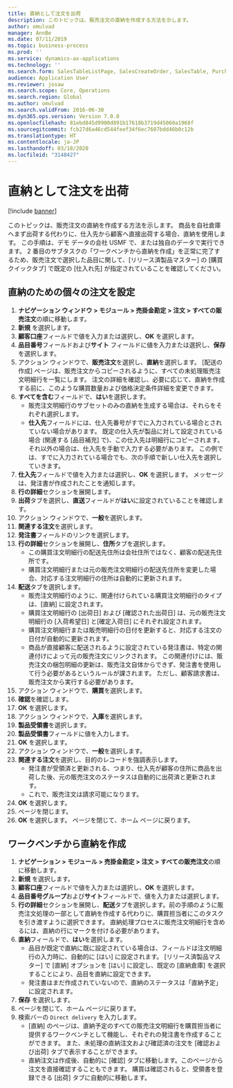```yaml
---
title: 直納として注文を出荷
description: このトピックは、販売注文の直納を作成する方法を示します。
author: omulvad
manager: AnnBe
ms.date: 07/11/2019
ms.topic: business-process
ms.prod: ''
ms.service: dynamics-ax-applications
ms.technology: ''
ms.search.form: SalesTableListPage, SalesCreateOrder, SalesTable, PurchCreateFromSalesOrder, VendAccountItemLookup, SalesTableReferences, PurchTable, PurchEditLines, PurchTableReferences, MCRDropShipWorkbench
audience: Application User
ms.reviewer: josaw
ms.search.scope: Core, Operations
ms.search.region: Global
ms.author: omulvad
ms.search.validFrom: 2016-06-30
ms.dyn365.ops.version: Version 7.0.0
ms.openlocfilehash: 81ebd845d9900d891b17618b3719d45060a1968f
ms.sourcegitcommit: fcb27d6a46cd544feef34f6ec7607bdd46b0c12b
ms.translationtype: HT
ms.contentlocale: ja-JP
ms.lasthandoff: 03/18/2020
ms.locfileid: "3148427"
---
```

# <a name="ship-orders-as-direct-deliveries"></a>直納として注文を出荷

[!include [banner](../../includes/banner.md)]

このトピックは、販売注文の直納を作成する方法を示します。 商品を自社倉庫へまず出荷する代わりに、仕入先から顧客へ直接出荷する場合、直納を使用します。 この手順は、デモ データの会社 USMF で、または独自のデータで実行できます。 2 番目のサブタスクの「ワークベンチから直納を作成」を正常に完了するため、販売注文で選択した品目に関して、[リリース済製品マスター] の [購買クイックタブ] で既定の [仕入れ先] が指定されていることを確認してください。

## <a name="set-an-individual-order-for-direct-delivery"></a>直納のための個々の注文を設定
1. **ナビゲーション ウィンドウ > モジュール > 売掛金勘定 > 注文 > すべての販売注文**の順に移動します。
2. **新規** を選択します。
3. **顧客口座**フィールドで値を入力または選択し、**OK** を選択します。
4. **品目番号**フィールドおよび**サイト** フィールドに値を入力または選択し、**保存**を選択します。
5. アクション ウィンドウで、**販売注文**を選択し、**直納**を選択します。 [配送の作成] ページは、販売注文からコピーされるように、すべての未処理販売注文明細行を一覧にします。 注文の詳細を確認し、必要に応じて、直納を作成する前に、このような購買数量および価格決定条件詳細を変更できます。  
6. **すべてを含む**フィールドで、**はい**を選択します。
    - 販売注文明細行のサブセットのみの直納を生成する場合は、それらをそれぞれ選択します。  
    - **仕入先**フィールドには、仕入先番号がすでに入力されている場合とされていない場合があります。 既定の仕入先が製品に対して設定されている場合 (関連する [品目補充] で)、この仕入先は明細行にコピーされます。 それ以外の場合は、仕入先を手動で入力する必要があります。 この例では、すでに入力されている場合でも、次の手順で新しい仕入先を選択していきます。   
7. **仕入先**フィールドで値を入力または選択し、**OK** を選択します。 メッセージは、発注書が作成されたことを通知します。   
8. **行の詳細**セクションを展開します。
9. **出荷**タブを選択し、**直送**フィールドが**はい**に設定されていることを確認します。
10. アクション ウィンドウで、**一般**を選択します。
11. **関連する注文**を選択します。
12. **発注書**フィールドのリンクを選択します。
13. **行の詳細**セクションを展開し、**住所**タブを選択します。
    - この購買注文明細行の配送先住所は会社住所ではなく、顧客の配送先住所です。  
    - 購買注文明細行または元の販売注文明細行の配送先住所を変更した場合、対応する注文明細行の住所は自動的に更新されます。  
14. **配送**タブを選択します。
    - 販売注文明細行のように、関連付けられている購買注文明細行のタイプは、[直納] に設定されます。  
    - 購買注文明細行の [出荷日] および [確認された出荷日] は、元の販売注文明細行の [入荷希望日] と[確定入荷日] にそれぞれ設定されます。   
    - 購買注文明細行または販売明細行の日付を更新すると、対応する注文の日付が自動的に更新されます。     
    - 商品が直接顧客に配送されるように設定されている発注書は、特定の関連付けによって元の販売注文にリンクされます。 この関連付けには、販売注文の梱包明細の更新は、販売注文自体からできず、発注書を使用して行う必要があるというルールが課されます。 ただし、顧客請求書は、販売注文から実行する必要があります。  
15. アクション ウィンドウで、**購買**を選択します。
16. **確認**を確認します。
17. **OK** を選択します。
18. アクション ウィンドウで、**入庫**を選択します。
19. **製品受領書**を選択します。
20. **製品受領書**フィールドに値を入力します。
21. **OK** を選択します。
22. アクション ウィンドウで、**一般**を選択します。
23. **関連する注文**を選択し、目的のレコードを強調表示します。
    - 発注書が受領済と更新される、つまり、仕入先が顧客の住所に商品を出荷した後、元の販売注文のステータスは自動的に出荷済と更新されます。  
    - これで、販売注文は請求可能になります。    
24. **OK** を選択します。
25. ページを閉じます。
26. **OK** を選択します。 ページを閉じて、ホーム ページに戻ります。

## <a name="create-direct-deliveries-from-the-workbench"></a>ワークベンチから直納を作成
1. **ナビゲーション > モジュール > 売掛金勘定 > 注文 > すべての販売注文**の順に移動します。
2. **新規** を選択します。
3. **顧客口座**フィールドで値を入力または選択し、**OK** を選択します。
4. **品目番号グループ**および**サイト**フィールドで、値を入力または選択します。
5. **行の詳細**セクションを展開し、**配送**タブを選択します。前の手順のように販売注文処理の一部として直納を作成する代わりに、購買担当者にこのタスクを引き渡すように選択できます。 直納処理プロセスに販売注文明細行を含めるには、直納の行にマークを付ける必要があります。  
6. **直納**フィールドで、**はい**を選択します。
    - 品目が既定で直納に既に設定されている場合は、フィールドは注文明細行の入力時に、自動的に [はい] に設定されます。 [リリース済製品マスター] で [直納] オプションを [はい] に設定し、既定の [直納倉庫] を選択することにより、品目を直納に設定できます。  
    - 発注書はまだ作成されていないので、直納のステータスは「直納予定」に設定されます。   
7. **保存** を選択します。
8. ページを閉じて、ホーム ページに戻ります。
9. 検索バーの `Direct delivery` を入力します。
    - [直納] のページは、直納予定のすべての販売注文明細行を購買担当者に提供するワークベンチとして機能し、それぞれの発注書を作成することができます。 また、未処理の直納注文および確認済の注文を [確認および出荷] タブで表示することができます。  
    - 直納注文は作成後、自動的に [確認] タブに移動します。このページから注文を直接確認することもできます。 購買は確認されると、受領書を登録できる [出荷] タブに自動的に移動します。  

